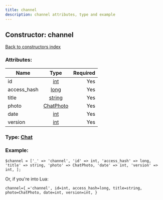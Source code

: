 ```yaml
---
title: channel
description: channel attributes, type and example
---
```

## Constructor: channel  
[Back to constructors index](index.md)



### Attributes:

| Name     |    Type       | Required |
|----------|:-------------:|---------:|
|id|[int](../types/int.md) | Yes|
|access\_hash|[long](../types/long.md) | Yes|
|title|[string](../types/string.md) | Yes|
|photo|[ChatPhoto](../types/ChatPhoto.md) | Yes|
|date|[int](../types/int.md) | Yes|
|version|[int](../types/int.md) | Yes|



### Type: [Chat](../types/Chat.md)


### Example:

```
$channel = ['_' => 'channel', 'id' => int, 'access_hash' => long, 'title' => string, 'photo' => ChatPhoto, 'date' => int, 'version' => int, ];
```  

Or, if you're into Lua:  


```
channel={_='channel', id=int, access_hash=long, title=string, photo=ChatPhoto, date=int, version=int, }

```


